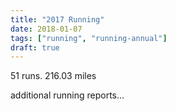 ```yaml
---
title: "2017 Running"
date: 2018-01-07
tags: ["running", "running-annual"]
draft: true
---
```


51 runs. 216.03 miles

<!--more-->

additional running reports...
